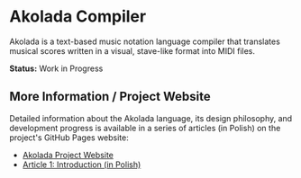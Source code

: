 # Akolada Compiler

Akolada is a text-based music notation language compiler that translates musical scores written in a visual,
stave-like format into MIDI files. 

**Status:** Work in Progress 

## More Information / Project Website

Detailed information about the Akolada language, its design philosophy, and development progress is available in a series of articles (in Polish) on the project's GitHub Pages website:

*   [Akolada Project Website](https://marcusfirmus.github.io/akolada/akolada.html)
*   [Article 1: Introduction (in Polish)](https://marcusfirmus.github.io/akolada/akolada.html)
